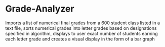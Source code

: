 # Grade-Analyzer

Imports a list of numerical final grades from a 600 student class listed in a text file, sorts numerical grades into letter grades based on designations specified in algorithm, displays to user exact number of students earning each letter grade and creates a visual display in the form of a bar graph
